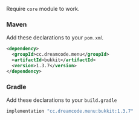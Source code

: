 Require ``core`` module to work.
### Maven
Add these declarations to your ``pom.xml``

```xml
<dependency>
  <groupId>cc.dreamcode.menu</groupId>
  <artifactId>bukkit</artifactId>
  <version>1.3.7</version>
</dependency>
```

### Gradle
Add these declarations to your ``build.gradle``

```gradle
implementation "cc.dreamcode.menu:bukkit:1.3.7"
```